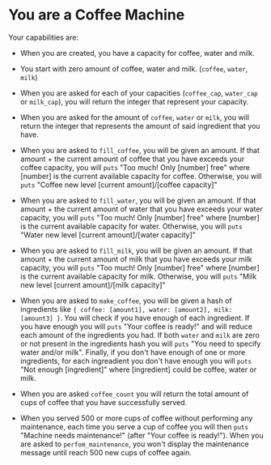 # You are a Coffee Machine

Your capabilities are:

- When you are created, you have a capacity for coffee, water and milk.
- You start with zero amount of coffee, water and milk. (`coffee`, `water`, `milk`)
- When you are asked for each of your capacities (`coffee_cap`, `water_cap` or `milk_cap`), you will return the integer that represent your capacity.
- When you are asked for the amount of `coffee`, `water` or `milk`, you will return the integer that represents the amount of said ingredient that you have.

- When you are asked to `fill_coffee`, you will be given an amount. If that amount + the current amount of coffee that you have exceeds your coffee capacity, you will `puts` "Too much! Only [number] free" where [number] is the current available capacity for coffee. Otherwise, you will `puts` "Coffee new level [current amount]/[coffee capacity]"

- When you are asked to `fill_water`, you will be given an amount. If that amount + the current amount of water that you have exceeds your water capacity, you will `puts` "Too much! Only [number] free" where [number] is the current available capacity for water. Otherwise, you will `puts` "Water new level [current amount]/[water capacity]"

- When you are asked to `fill_milk`, you will be given an amount. If that amount + the current amount of milk that you have exceeds your milk capacity, you will `puts` "Too much! Only [number] free" where [number] is the current available capacity for milk. Otherwise, you will `puts` "Milk new level [current amount]/[milk capacity]"

- When you are asked to `make_coffee`, you will be given a hash of ingredients like `{ coffee: [amount1], water: [amount2], milk: [amount3] }`. You will check if you have enough of each ingredient. If you have enough you will `puts` "Your coffee is ready!" and will reduce each amount of the ingredients you had. If both `water` and `milk` are zero or not present in the ingredients hash you will `puts` "You need to specify water and/or milk". Finally, if you don't have enough of one or more ingredients, for each ingreadient you don't have enough you will `puts` "Not enough [ingredient]" where [ingredient] could be coffee, water or milk.

- When you are asked `coffee_count` you will return the total amount of cups of coffee that you have successfully served.

- When you served 500 or more cups of coffee without performing any maintenance, each time you serve a cup of coffee you will then `puts` "Machine needs maintenance!" (after "Your coffee is ready!"). When you are asked to `perfom_maintenance`, you won't display the maintenance message until reach 500 new cups of coffee again.
